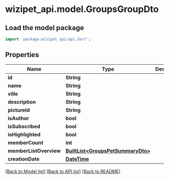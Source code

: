 # wizipet_api.model.GroupsGroupDto

## Load the model package
```dart
import 'package:wizipet_api/api.dart';
```

## Properties
Name | Type | Description | Notes
------------ | ------------- | ------------- | -------------
**id** | **String** |  | [optional] 
**name** | **String** |  | [optional] 
**ville** | **String** |  | [optional] 
**description** | **String** |  | [optional] 
**pictureId** | **String** |  | [optional] 
**isAuthor** | **bool** |  | [optional] 
**isSubscribed** | **bool** |  | [optional] 
**isHighlighted** | **bool** |  | [optional] 
**memberCount** | **int** |  | [optional] 
**memberListOverview** | [**BuiltList&lt;GroupsPetSummaryDto&gt;**](GroupsPetSummaryDto.md) |  | [optional] 
**creationDate** | [**DateTime**](DateTime.md) |  | [optional] 

[[Back to Model list]](../README.md#documentation-for-models) [[Back to API list]](../README.md#documentation-for-api-endpoints) [[Back to README]](../README.md)


